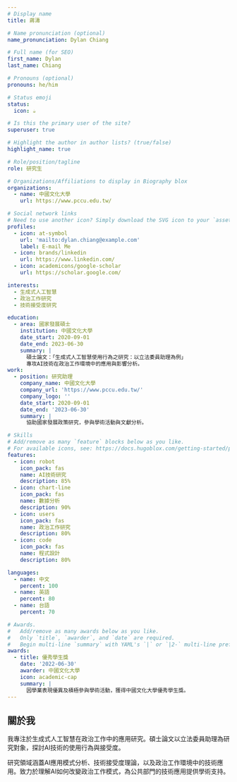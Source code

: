 ```yaml
---
# Display name
title: 蔣濤

# Name pronunciation (optional)
name_pronunciation: Dylan Chiang

# Full name (for SEO)
first_name: Dylan
last_name: Chiang

# Pronouns (optional)
pronouns: he/him

# Status emoji
status:
  icon: ☕️

# Is this the primary user of the site?
superuser: true

# Highlight the author in author lists? (true/false)
highlight_name: true

# Role/position/tagline
role: 研究生

# Organizations/Affiliations to display in Biography blox
organizations:
  - name: 中國文化大學
    url: https://www.pccu.edu.tw/

# Social network links
# Need to use another icon? Simply download the SVG icon to your `assets/media/icons/` folder.
profiles:
  - icon: at-symbol
    url: 'mailto:dylan.chiang@example.com'
    label: E-mail Me
  - icon: brands/linkedin
    url: https://www.linkedin.com/
  - icon: academicons/google-scholar
    url: https://scholar.google.com/

interests:
  - 生成式人工智慧
  - 政治工作研究
  - 技術接受度研究

education:
  - area: 國家發展碩士
    institution: 中國文化大學
    date_start: 2020-09-01
    date_end: 2023-06-30
    summary: |
      碩士論文：「生成式人工智慧使用行為之研究：以立法委員助理為例」
      專攻AI技術在政治工作環境中的應用與影響分析。
work:
  - position: 研究助理
    company_name: 中國文化大學
    company_url: 'https://www.pccu.edu.tw/'
    company_logo: ''
    date_start: 2020-09-01
    date_end: '2023-06-30'
    summary: |
      協助國家發展政策研究，參與學術活動與文獻分析。

# Skills
# Add/remove as many `feature` blocks below as you like.
# For available icons, see: https://docs.hugoblox.com/getting-started/page-builder/#icons
features:
  - icon: robot
    icon_pack: fas
    name: AI技術研究
    description: 85%
  - icon: chart-line
    icon_pack: fas
    name: 數據分析
    description: 90%
  - icon: users
    icon_pack: fas
    name: 政治工作研究
    description: 80%
  - icon: code
    icon_pack: fas
    name: 程式設計
    description: 80%

languages:
  - name: 中文
    percent: 100
  - name: 英語
    percent: 80
  - name: 台語
    percent: 70

# Awards.
#   Add/remove as many awards below as you like.
#   Only `title`, `awarder`, and `date` are required.
#   Begin multi-line `summary` with YAML's `|` or `|2-` multi-line prefix and indent 2 spaces below.
awards:
  - title: 優秀學生獎
    date: '2022-06-30'
    awarder: 中國文化大學
    icon: academic-cap
    summary: |
      因學業表現優異及積極參與學術活動，獲得中國文化大學優秀學生獎。
---
```


## 關於我

我專注於生成式人工智慧在政治工作中的應用研究。碩士論文以立法委員助理為研究對象，探討AI技術的使用行為與接受度。

研究領域涵蓋AI應用模式分析、技術接受度理論，以及政治工作環境中的技術應用。致力於理解AI如何改變政治工作模式，為公共部門的技術應用提供學術支持。
